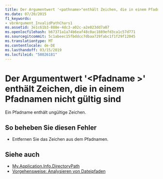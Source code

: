 ```yaml
---
title: Der Argumentwert '<pathname>"enthält Zeichen, die in einem Pfadnamen nicht gültig sind
ms.date: 07/20/2015
f1_keywords:
- vbrArgument_InvalidPathChars1
ms.assetid: 3e1c61b3-888e-4dc3-a02c-a2e023dd7a07
ms.openlocfilehash: b67371a1a74b6eaf48c0ac1889efd3ca1c57d771
ms.sourcegitcommit: 5c1abeec15fbddcc7dbaa729fabc1f1f29f12045
ms.translationtype: MT
ms.contentlocale: de-DE
ms.lasthandoff: 03/15/2019
ms.locfileid: "58026181"
---
```

# <a name="argument-value-pathname-contains-characters-that-are-not-valid-in-a-path-name"></a>Der Argumentwert '\<Pfadname >' enthält Zeichen, die in einem Pfadnamen nicht gültig sind
Ein Pfadname enthält ungültige Zeichen.  
  
## <a name="to-correct-this-error"></a>So beheben Sie diesen Fehler  
  
-   Entfernen Sie das Zeichen aus dem Pfadnamen.  
  
## <a name="see-also"></a>Siehe auch

- [My.Application.Info.DirectoryPath](xref:Microsoft.VisualBasic.ApplicationServices.AssemblyInfo.DirectoryPath)
- [Vorgehensweise: Analysieren von Dateipfaden](../../visual-basic/developing-apps/programming/drives-directories-files/how-to-parse-file-paths.md)
